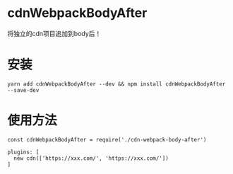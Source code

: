 # cdnWebpackBodyAfter
将独立的cdn项目追加到body后！
# 安装

```
yarn add cdnWebpackBodyAfter --dev && npm install cdnWebpackBodyAfter --save-dev
```
# 使用方法
```
const cdnWebpackBodyAfter = require('./cdn-webpack-body-after')

plugins: [
  new cdn(['https://xxx.com/', 'https://xxx.com/'])
]
```
